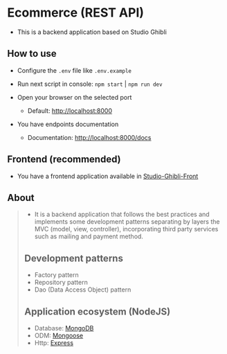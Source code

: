 # Ecommerce (REST API)

-   This is a backend application based on Studio Ghibli

## How to use

-   Configure the `.env` file like `.env.example`
-   Run next script in console: `npm start` | `npm run dev`
-   Open your browser on the selected port

    -   Default: [http://localhost:8000](http://localhost:8000)

-   You have endpoints documentation

    -   Documentation: [http://localhost:8000/docs](http://localhost:8000/docs)

## Frontend (recommended)

-   You have a frontend application available in [Studio-Ghibli-Front](https://github.com/3rooks/Studio-Ghibli-Front)

## About

> -   It is a backend application that follows the best practices and implements some development patterns separating by layers the MVC (model, view, controller), incorporating third party services such as mailing and payment method.
>
> ## Development patterns
>
> -   Factory pattern
> -   Repository pattern
> -   Dao (Data Access Object) pattern
>
> ## Application ecosystem (NodeJS)
>
> -   Database: [MongoDB](https://www.mongodb.com/)
> -   ODM: [Mongoose](https://mongoosejs.com/)
> -   Http: [Express](https://expressjs.com/)

